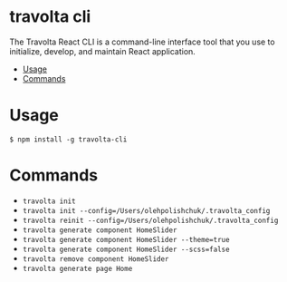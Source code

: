 travolta cli
======

The Travolta React CLI is a command-line interface tool that you use to initialize, develop, and maintain React application.

<!-- toc -->
* [Usage](#usage)
* [Commands](#commands)
<!-- tocstop -->

# Usage
<!-- usage -->
```sh-session
$ npm install -g travolta-cli
```

<!-- usagestop -->
# Commands
<!-- commands -->
* `travolta init`
* `travolta init --config=/Users/olehpolishchuk/.travolta_config`
* `travolta reinit --config=/Users/olehpolishchuk/.travolta_config`
* `travolta generate component HomeSlider`
* `travolta generate component HomeSlider --theme=true`
* `travolta generate component HomeSlider --scss=false`
* `travolta remove component HomeSlider`
* `travolta generate page Home`
